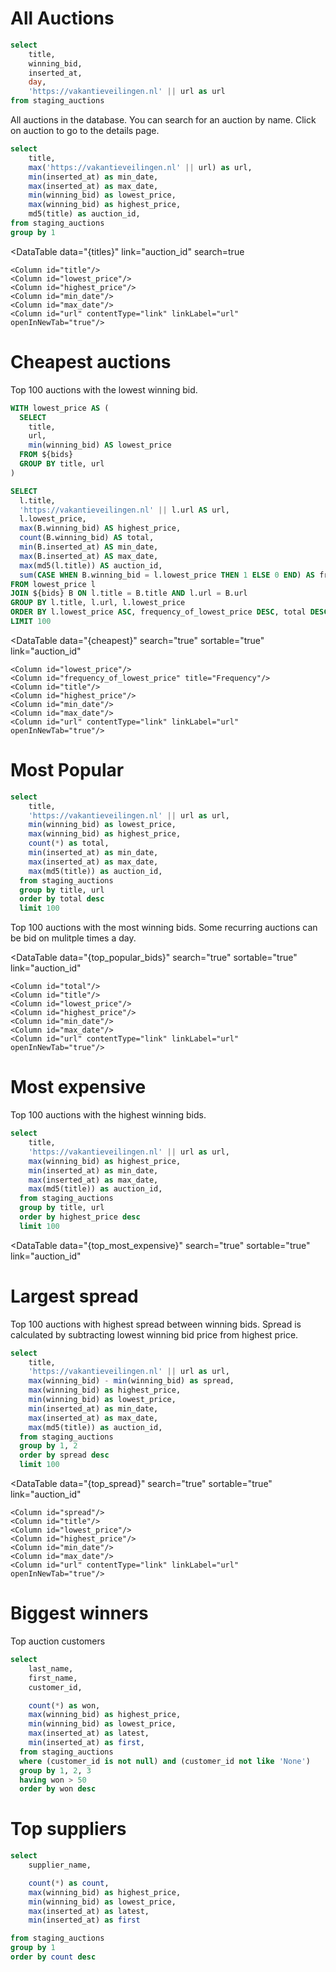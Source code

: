 # All Auctions

```sql bids
select
    title,
    winning_bid,
    inserted_at,
    day,
    'https://vakantieveilingen.nl' || url as url
from staging_auctions
```

All auctions in the database. You can search for an auction by name. Click on auction to go to the details page.

```sql titles
select
    title,
    max('https://vakantieveilingen.nl' || url) as url,
    min(inserted_at) as min_date,
    max(inserted_at) as max_date,
    min(winning_bid) as lowest_price,
    max(winning_bid) as highest_price,
    md5(title) as auction_id,
from staging_auctions
group by 1
```

<DataTable
    data="{titles}"
    link="auction_id"
    search=true
>
    <Column id="title"/>
    <Column id="lowest_price"/>
    <Column id="highest_price"/>
    <Column id="min_date"/>
    <Column id="max_date"/>
    <Column id="url" contentType="link" linkLabel="url" openInNewTab="true"/>
</DataTable>

# Cheapest auctions

Top 100 auctions with the lowest winning bid.

```sql cheapest
WITH lowest_price AS (
  SELECT
    title,
    url,
    min(winning_bid) AS lowest_price
  FROM ${bids}
  GROUP BY title, url
)

SELECT
  l.title,
  'https://vakantieveilingen.nl' || l.url AS url,
  l.lowest_price,
  max(B.winning_bid) AS highest_price,
  count(B.winning_bid) AS total,
  min(B.inserted_at) AS min_date,
  max(B.inserted_at) AS max_date,
  max(md5(l.title)) AS auction_id,
  sum(CASE WHEN B.winning_bid = l.lowest_price THEN 1 ELSE 0 END) AS frequency_of_lowest_price
FROM lowest_price l
JOIN ${bids} B ON l.title = B.title AND l.url = B.url
GROUP BY l.title, l.url, l.lowest_price
ORDER BY l.lowest_price ASC, frequency_of_lowest_price DESC, total DESC
LIMIT 100
```

<DataTable
  data="{cheapest}"
  search="true"
  sortable="true"
  link="auction_id"
>
    <Column id="lowest_price"/>
    <Column id="frequency_of_lowest_price" title="Frequency"/>
    <Column id="title"/>
    <Column id="highest_price"/>
    <Column id="min_date"/>
    <Column id="max_date"/>
    <Column id="url" contentType="link" linkLabel="url" openInNewTab="true"/>
</DataTable>

# Most Popular

```sql top_popular_bids
select
    title,
    'https://vakantieveilingen.nl' || url as url,
    min(winning_bid) as lowest_price,
    max(winning_bid) as highest_price,
    count(*) as total,
    min(inserted_at) as min_date,
    max(inserted_at) as max_date,
    max(md5(title)) as auction_id,
  from staging_auctions
  group by title, url
  order by total desc
  limit 100
```

Top 100 auctions with the most winning bids. Some recurring auctions can be bid on mulitple times a day.

<DataTable
  data="{top_popular_bids}"
  search="true"
  sortable="true"
  link="auction_id"
>
    <Column id="total"/>
    <Column id="title"/>
    <Column id="lowest_price"/>
    <Column id="highest_price"/>
    <Column id="min_date"/>
    <Column id="max_date"/>
    <Column id="url" contentType="link" linkLabel="url" openInNewTab="true"/>
</DataTable>

# Most expensive

Top 100 auctions with the highest winning bids.

```sql top_most_expensive
select
    title,
    'https://vakantieveilingen.nl' || url as url,
    max(winning_bid) as highest_price,
    min(inserted_at) as min_date,
    max(inserted_at) as max_date,
    max(md5(title)) as auction_id,
  from staging_auctions
  group by title, url
  order by highest_price desc
  limit 100
```

<DataTable
  data="{top_most_expensive}"
  search="true"
  sortable="true"
  link="auction_id"
>
  <Column id="highest_price"/>
  <Column id="title"/>
  <Column id="min_date"/>
  <Column id="max_date"/>
  <Column id="url" contentType="link" linkLabel="url" openInNewTab="true"/>
</DataTable>

# Largest spread

Top 100 auctions with highest spread between winning bids. Spread is calculated by subtracting lowest winning bid price from highest price.

```sql top_spread
select
    title,
    'https://vakantieveilingen.nl' || url as url,
    max(winning_bid) - min(winning_bid) as spread,
    max(winning_bid) as highest_price,
    min(winning_bid) as lowest_price,
    min(inserted_at) as min_date,
    max(inserted_at) as max_date,
    max(md5(title)) as auction_id,
  from staging_auctions
  group by 1, 2
  order by spread desc
  limit 100
```

<DataTable
  data="{top_spread}"
  search="true"
  sortable="true"
  link="auction_id"
>
    <Column id="spread"/>
    <Column id="title"/>
    <Column id="lowest_price"/>
    <Column id="highest_price"/>
    <Column id="min_date"/>
    <Column id="max_date"/>
    <Column id="url" contentType="link" linkLabel="url" openInNewTab="true"/>
</DataTable>

# Biggest winners

Top auction customers

```sql top_customers
select
    last_name,
    first_name,
    customer_id,

    count(*) as won,
    max(winning_bid) as highest_price,
    min(winning_bid) as lowest_price,
    max(inserted_at) as latest,
    min(inserted_at) as first,
  from staging_auctions
  where (customer_id is not null) and (customer_id not like 'None')
  group by 1, 2, 3
  having won > 50
  order by won desc
```

<DataTable
  data="{top_customers}"
  search="true"
  sortable="true"
/>

# Top suppliers

```sql top_suppliers
select
    supplier_name,

    count(*) as count,
    max(winning_bid) as highest_price,
    min(winning_bid) as lowest_price,
    max(inserted_at) as latest,
    min(inserted_at) as first

from staging_auctions
group by 1
order by count desc
```

<DataTable
  data="{top_suppliers}"
  search="true"
  sortable="true"
/>
